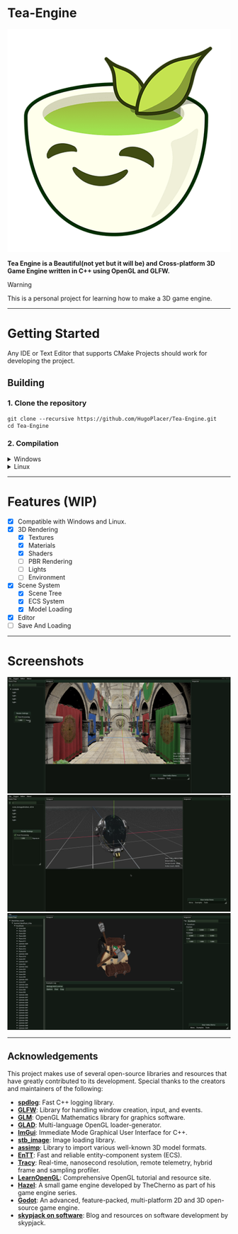 # Tea-Engine

<p align="center">
    <img src="/Resources/temporal-logo.webp?raw=true">
</p>

**Tea Engine is a Beautiful(not yet but it will be) and Cross-platform 3D Game Engine written in C++ using OpenGL and GLFW.** </br> 

> [!WARNING]
> This is a personal project for learning how to make a 3D game engine.

---

# Getting Started

Any IDE or Text Editor that supports CMake Projects should work for developing the project.

## Building

### 1. Clone the repository
```
git clone --recursive https://github.com/HugoPlacer/Tea-Engine.git
cd Tea-Engine
```

### 2. Compilation
<details>
  <summary>Windows</summary>
(Not Tested but you should use cmake with vcpkg (easiest way i think is with vs2022))
</details>
<details>
  <summary>Linux</summary>

#### 1. Install Dependencies
- Arch Linux
```
sudo pacman -S spdlog fmt glfw glm assimp
```
- Fedora
```
sudo dnf install spdlog-devel fmt-devel glfw-devel glm-devel assimp-devel
```
- Ubuntu
```
sudo apt-get install libspdlog-dev libfmt-dev libglfw3-dev libglm-dev libassimp-dev
```

#### 2. Build
```
mkdir build && cd build
cmake .. -DCMAKE_BUILD_TYPE=Release
make -j $(nproc) TeaEditor
```
#### 3. Enjoy!
```
cd ../bin/TeaEditor/Release
./TeaEditor
```
</details>

---

# Features (WIP)
- [x] Compatible with Windows and Linux.
- [x] 3D Rendering
  - [x] Textures
  - [x] Materials
  - [x] Shaders
  - [ ] PBR Rendering
  - [ ] Lights
  - [ ] Environment
- [x] Scene System
  - [x] Scene Tree
  - [x] ECS System
  - [x] Model Loading
- [x] Editor
- [ ] Save And Loading

---

# Screenshots


![Tea-Engine Screenshot-1.png](/Resources/Screenshot_20240820_212911.png?raw=true)
![Tea-Engine Screenshot-2.png](/Resources/vlcsnap-2024-09-19-11h51m05s268.png?raw=true)
![Tea-Engine Screenshot-3.png](/Resources/Screenshot_20240806_153839.png?raw=true)

---

## Acknowledgements

This project makes use of several open-source libraries and resources that have greatly contributed to its development. Special thanks to the creators and maintainers of the following:

- **[spdlog](https://github.com/gabime/spdlog)**: Fast C++ logging library.
- **[GLFW](https://www.glfw.org/)**: Library for handling window creation, input, and events.
- **[GLM](https://github.com/g-truc/glm)**: OpenGL Mathematics library for graphics software.
- **[GLAD](https://github.com/Dav1dde/glad)**: Multi-language OpenGL loader-generator.
- **[ImGui](https://github.com/ocornut/imgui)**: Immediate Mode Graphical User Interface for C++.
- **[stb_image](https://github.com/nothings/stb)**: Image loading library.
- **[assimp](https://github.com/assimp/assimp)**: Library to import various well-known 3D model formats.
- **[EnTT](https://github.com/skypjack/entt)**: Fast and reliable entity-component system (ECS).
- **[Tracy](https://github.com/wolfpld/tracy)**: Real-time, nanosecond resolution, remote telemetry, hybrid frame and sampling profiler.
- **[LearnOpenGL](https://learnopengl.com/)**: Comprehensive OpenGL tutorial and resource site.
- **[Hazel](https://github.com/TheCherno/Hazel)**: A small game engine developed by TheCherno as part of his game engine series.
- **[Godot](https://godotengine.org/)**: An advanced, feature-packed, multi-platform 2D and 3D open-source game engine.
- **[skypjack on software](https://skypjack.github.io/)**: Blog and resources on software development by skypjack.
